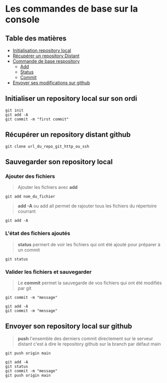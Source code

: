# Les commandes de base sur la console

## Table des matières

- [Initialisation repository local](#Initialiser-un-repository-local-sur-son-ordi)
- [Récupérer un repository Distant](#Récupérer-un-repository-distant-github)
- [Commande de base respository](#Sauvegarder-son-repository-local)
  - [Add](#Ajouter-des-fichiers)
  - [Status](#L'état-des-fichiers-ajoutés)
  - [Commit](#Valider-les-fichiers-et-sauvegarder)
- [Envoyer ses modifications sur github](#Envoyer-son-repository-local-sur-github)

## Initialiser un repository local sur son ordi

```shell
git init
git add -A
git commit -m "first commit"
```

## Récupérer un repository distant github

```shell
git clone url_du_repo_git_http_ou_ssh
```

## Sauvegarder son repository local

### Ajouter des fichiers

> Ajouter les fichiers avec **add**

```shell
git add nom_du_fichier
```

> **add -A** ou add all permet de rajouter tous les fichiers du répertoire courrant

```shell
git add -A
```

### L'état des fichiers ajoutés

> **status** permert de voir les fichiers qui ont été ajouté pour préparer à un commit

```shell
git status
```

### Valider les fichiers et sauvegarder

> Le **commit** permet la sauvegarde de vos fichiers qui ont été modifiés par git

```shell
git commit -m "message"
```

```shell
git add -A
git commit -m "message"
```

## Envoyer son repository local sur github

> **push** l'ensemble des derniers commit directement sur le serveur distant c'est à dire le repository github sur la branch par défaut main

```shell
git push origin main
```

```shell
git add -A
git status
git commit -m "message"
git push origin main
```

